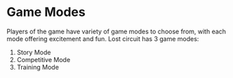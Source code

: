 # Game Modes

Players of the game have variety of game modes to choose from, with each mode offering excitement and fun. Lost circuit has 3 game modes: &#x20;

1. Story Mode
2. Competitive Mode&#x20;
3. Training Mode

&#x20;

&#x20;

&#x20;
